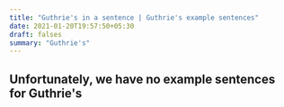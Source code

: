 ```yaml
---
title: "Guthrie's in a sentence | Guthrie's example sentences"
date: 2021-01-20T19:57:50+05:30
draft: falses
summary: "Guthrie's"
---
```

## Unfortunately, we have no example sentences for Guthrie's                 
